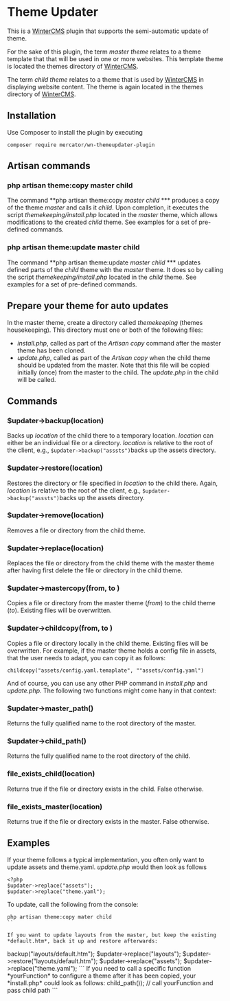 # Theme Updater
This is a [WinterCMS](https://wintercms.com) plugin that supports the semi-automatic update of theme.

For the sake of this plugin, the term *master theme* relates to a theme template that that will be used in one or more
websites. This template theme is located the themes directory of [WinterCMS](https://wintercms.com).

The term *child theme* relates to a theme that is used by [WinterCMS](https://wintercms.com) in displaying website 
content. The theme is again located in the themes directory of [WinterCMS](https://wintercms.com).

## Installation

Use Composer to install the plugin by executing 

```
composer require mercator/wn-themeupdater-plugin
```

## Artisan commands
### php artisan theme:copy master child
The command **php artisan theme:copy *master* *child* *** produces a copy of the theme *master* and calls it *child*. 
Upon completion, it executes the script *themekeeping/install.php* located in the *master* theme, which allows 
modifications to the created *child* theme. See examples for a set of pre-defined commands.

### php artisan theme:update master child
The command **php artisan theme:update *master* *child* *** updates defined parts of the *child* theme with the 
*master* theme. It does so by calling the script *themekeeping/install.php* located in the *child* theme. 
See examples for a set of pre-defined commands.

## Prepare your theme for auto updates
In the master theme, create a directory called *themekeeping* (themes housekeeping). This directory must one or both of
the following files:

- *install.php*, called as part of the *Artisan copy* command after the master theme has been cloned.
- *update.php*, called as part of the *Artisan copy* when the child theme should be updated from the master. Note that 
this file will be copied initially (once) from the master to the child. The *update.php* in the child will be called.

## Commands


### $updater->backup(location)
Backs up *location* of the child there to a temporary location. *location* can either be an individual file or a directory.
*location* is relative to the root of the client, e.g., ``$updater->backup("asssts")``backs up the assets directory.

### $updater->restore(location)
Restores the directory or file specified in *location* to the child there. 
Again,  *location* is relative to the root of the client, e.g., ``$updater->backup("asssts")``backs up the assets directory.

### $updater->remove(location)
Removes a file or directory from the child theme.

### $updater->replace(location)
Replaces the file or directory from the child theme with the master theme after having first delete the 
file or directory in the child theme.

### $updater->mastercopy(from, to )
Copies a file or directory from the master theme (*from*) to the child theme (*to*). Existing files will be overwritten.

### $updater->childcopy(from, to )
Copies a file or directory locally in the child theme. Existing files will be overwritten. For example, if the master
theme holds a config file in assets, that the user needs to adapt, you can copy it as follows:
``` 
childcopy("assets/config.yaml.temaplate", ""assets/config.yaml")
```

And of course, you can use any other PHP command in *install.php* and *update.php*. The following two functions might
come hany in that context:

### $updater->master_path()
Returns the fully qualified name to the root directory of the master.

### $updater->child_path()
Returns the fully qualified name to the root directory of the child.

### file_exists_child(location)
Returns true if the file or directory exists in the child. False otherwise.

### file_exists_master(location)
Returns true if the file or directory exists in the master. False otherwise.


## Examples
If your theme follows a typical implementation, you often only want to update assets and theme.yaml. *update.php* 
would then look as follows
```
<?php
$updater->replace("assets");
$updater->replace("theme.yaml");
```
To update, call the following from the console:
``` 
php artisan theme:copy mater child
``

If you want to update layouts from the master, but keep the existing *default.htm*, back it up and restore afterwards:
```
<?php
$updater->backup("layouts/default.htm");
$updater->replace("layouts");
$updater->restore("layouts/default.htm");
$updater->replace("assets");
$updater->replace("theme.yaml");

```

If you need to call a specific function *yourFunction* to configure a theme after it has been copied, your *install.php*
could look as follows:
<?php
$res = yourFunction($updater->child_path()); // call yourFunction and pass child path

```



